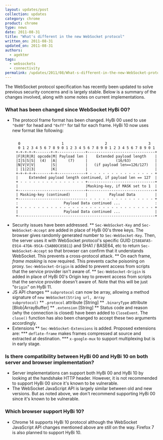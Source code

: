 ```yaml
---
layout: updates/post
collection: updates
category: chrome
product: chrome
type: news
date: 2011-08-31
title: "What's different in the new WebSocket protocol"
written_on: 2011-08-31
updated_on: 2011-08-31
authors:
  - agektmr
tags:
  - websockets
  - connectivity
permalink: /updates/2011/08/What-s-different-in-the-new-WebSocket-protocol.html
---
```

The WebSocket protocol specification has recently been updated to solve previous security concerns and is largely stable. Below is a summary of the changes involved, along with some notes on current implementations.

### What has been changed since WebSocket HyBi 00?

* The protocol frame format has been changed. HyBi 00 used to use <code>"0x00"</code> for head and <code>"0xff"</code> for tail for each frame. HyBi 10 now uses new format like following:
<pre><code>
      0                   1                   2                   3
      0 1 2 3 4 5 6 7 8 9 0 1 2 3 4 5 6 7 8 9 0 1 2 3 4 5 6 7 8 9 0 1
     +-+-+-+-+-------+-+-------------+-------------------------------+
     |F|R|R|R| opcode|M| Payload len |    Extended payload length    |
     |I|S|S|S|  (4)  |A|     (7)     |             (16/63)           |
     |N|V|V|V|       |S|             |   (if payload len==126/127)   |
     | |1|2|3|       |K|             |                               |
     +-+-+-+-+-------+-+-------------+ - - - - - - - - - - - - - - - +
     |     Extended payload length continued, if payload len == 127  |
     + - - - - - - - - - - - - - - - +-------------------------------+
     |                               |Masking-key, if MASK set to 1  |
     +-------------------------------+-------------------------------+
     | Masking-key (continued)       |          Payload Data         |
     +-------------------------------- - - - - - - - - - - - - - - - +
     :                     Payload Data continued ...                :
     + - - - - - - - - - - - - - - - - - - - - - - - - - - - - - - - +
     |                     Payload Data continued ...                |
     +---------------------------------------------------------------+
</code></pre>

* Security issues have been addressed.
** <code>Sec-WebSocket-Key</code> and <code>Sec-WebSocket-Accept</code> are added in place of HyBi 00's three keys. The browser gives randomly generated number to <code>Sec-WebSocket-Key</code>. Then, the server uses it with WebSocket protocol's specific GUID (<code>258EAFA5-E914-47DA-95CA-C5AB0DC85B11</code>) and SHA1 / BASE64, etc to return <code>Sec-WebSocket-Accept</code> so that browser can confirm that it understands WebSocket. This prevents a cross-protocol attack.
** On each frame, *frame masking* is now required. This prevents cache poisoning on proxy. <code>Sec-WebSocket-Origin</code> is added to prevent access from scripts that the service provider isn't aware of.
** <code>Sec-WebSocket-Origin</code> is added in place of HyBi 00's Origin key to prevent access from scripts that the service provider doesn't aware of. Note that this will be just "<code>Origin</code>" on HyBi 11.
* JS API changes
** <code>subprotocol</code> can now be array, allowing a method signature of <code>new WebSocket(String url, Array subprotocol)</code>
** <code>.protocol</code> attribute [String]
** <code>.binaryType</code> attribute [Blob|ArrayBuffer]
** <code>.extension</code> [String]
** Status code and reason (why the connection is closed) have been added to <code>CloseEvent</code>.  The <code>close()</code> function has also been changed to accept these two arguments accordingly.
* Extensions
** <code>Sec-WebSocket-Extensions</code> is added. Proposed extensions are:
*** <code>deflate-frame</code> makes frames compressed at source and extracted at destination.
*** <code>x-google-mux</code> to support multiplexing but is in early stage.

### Is there compatibility between HyBi 00 and HyBi 10 on both server and browser implementation?

* Server implementations can support both HyBi 00 and HyBi 10 by looking at the handshake HTTP header. However, it is not recommended to support HyBi 00 since it's known to be vulnerable.
* The WebSocket JavaScript API is largely similar between old and new versions. But as noted above, we don't recommend supporting HyBi 00 since it's known to be vulnerable.

### Which browser support HyBi 10?

* Chrome 14 supports HyBi 10 protocol although the WebSocket JavaScript API changes mentioned above are still on the way. Firefox 7 is also planned to support HyBi 10.
